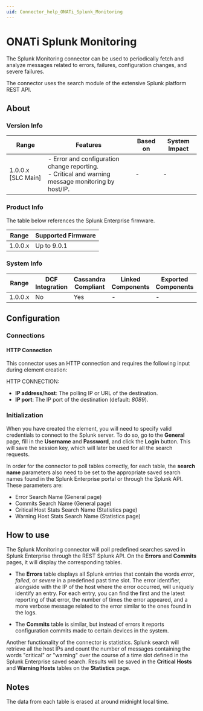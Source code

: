 ```yaml
---
uid: Connector_help_ONATi_Splunk_Monitoring
---
```


# ONATi Splunk Monitoring

The Splunk Monitoring connector can be used to periodically fetch and analyze messages related to errors, failures, configuration changes, and severe failures.

The connector uses the search module of the extensive Splunk platform REST API.

## About

### Version Info

| Range | Features | Based on | System Impact |
|--|--|--|--|
| 1.0.0.x [SLC Main] | - Error and configuration change reporting.<br>- Critical and warning message monitoring by host/IP. | - | - |

### Product Info

The table below references the Splunk Enterprise firmware.

|Range       |Supported Firmware      |
|------------|------------------------|
|1.0.0.x     | Up to 9.0.1            |

### System Info

|Range      |DCF Integration  |Cassandra Compliant  |Linked Components  |Exported Components   |
|-----------|-----------------|---------------------|-------------------|----------------------|
|1.0.0.x    |No               |Yes                  |-                  |-                     |

## Configuration

### Connections

#### HTTP Connection

This connector uses an HTTP connection and requires the following input during element creation:

HTTP CONNECTION:

- **IP address/host**: The polling IP or URL of the destination.
- **IP port**: The IP port of the destination (default: *8089*).

### Initialization

When you have created the element, you will need to specify valid credentials to connect to the Splunk server. To do so, go to the **General** page, fill in the **Username** and **Password**, and click the **Login** button. This will save the session key, which will later be used for all the search requests.

In order for the connector to poll tables correctly, for each table, the **search name** parameters also need to be set to the appropriate saved search names found in the Splunk Enterprise portal or through the Splunk API. These parameters are:

- Error Search Name (General page)
- Commits Search Name (General page)
- Critical Host Stats Search Name (Statistics page)
- Warning Host Stats Search Name (Statistics page)

## How to use

The Splunk Monitoring connector will poll predefined searches saved in Splunk Enterprise through the REST Splunk API. On the **Errors** and **Commits** pages, it will display the corresponding tables.

- The **Errors** table displays all Splunk entries that contain the words *error*, *failed*, or *severe* in a predefined past time slot. The error identifier, alongside with the IP of the host where the error occurred, will uniquely identify an entry. For each entry, you can find the first and the latest reporting of that error, the number of times the error appeared, and a more verbose message related to the error similar to the ones found in the logs.

- The **Commits** table is similar, but instead of errors it reports configuration commits made to certain devices in the system.

Another functionality of the connector is statistics. Splunk search will retrieve all the host IPs and count the number of messages containing the words "critical" or "warning" over the course of a time slot defined in the Splunk Enterprise saved search. Results will be saved in the **Critical Hosts** and **Warning Hosts** tables on the **Statistics** page.

## Notes

The data from each table is erased at around midnight local time.
